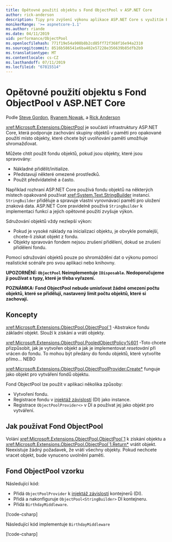 ```yaml
---
title: Opětovné použití objektu s Fond ObjectPool v ASP.NET Core
author: rick-anderson
description: Tipy pro zvýšení výkonu aplikace ASP.NET Core s využitím Fond ObjectPool.
monikerRange: '>= aspnetcore-1.1'
ms.author: riande
ms.date: 04/11/2019
uid: performance/ObjectPool
ms.openlocfilehash: 771f19e54a908b8b2cd85ff72f368f16e94a2310
ms.sourcegitcommit: 8516b586541e6ba402e57228e356639b85dfb2b9
ms.translationtype: MT
ms.contentlocale: cs-CZ
ms.lasthandoff: 07/11/2019
ms.locfileid: "67815514"
---
```

# <a name="object-reuse-with-objectpool-in-aspnet-core"></a>Opětovné použití objektu s Fond ObjectPool v ASP.NET Core

Podle [Steve Gordon](https://twitter.com/stevejgordon), [Ryanem Nowak](https://github.com/rynowak), a [Rick Anderson](https://twitter.com/RickAndMSFT)

<xref:Microsoft.Extensions.ObjectPool> je součástí infrastruktury ASP.NET Core, která podporuje zachování skupiny objektů v paměti pro opakované použití místo objekty, které chcete být uvolňování paměti umožňuje shromažďovat.

Můžete chtít použít fondu objektů, pokud jsou objekty, které jsou spravovány:

- Nákladné přidělit/initialize.
- Představují některé omezené prostředků.
- Použít předvídatelně a často.

Například rozhraní ASP.NET Core používá fondu objektů na některých místech opakovaně používat <xref:System.Text.StringBuilder> instancí. `StringBuilder` přiděluje a spravuje vlastní vyrovnávací paměti pro uložení znaková data. ASP.NET Core pravidelně používá `StringBuilder` k implementaci funkcí a jejich opětovné použití zvyšuje výkon.

Sdružování objektů vždy nezlepší výkon:

- Pokud je vysoké náklady na inicializaci objektu, je obvykle pomalejší, chcete-li získat objekt z fondu.
- Objekty spravován fondem nejsou zrušení přidělení, dokud se zrušení přidělení fondu.

Pomocí sdružování objektů pouze po shromáždění dat o výkonu pomocí realistické scénáře pro svou aplikaci nebo knihovny.

**UPOZORNĚNÍ: `ObjectPool` Neimplementuje `IDisposable`. Nedoporučujeme ji používat s typy, které je třeba vyřazení.**

**POZNÁMKA: Fond ObjectPool nebude umisťovat žádné omezení počtu objektů, které se přidělují, nastavený limit počtu objektů, které si zachovají.**

## <a name="concepts"></a>Koncepty

<xref:Microsoft.Extensions.ObjectPool.ObjectPool`1> -Abstrakce fondu základní objekt. Slouží k získání a vrátí objekty.

<xref:Microsoft.Extensions.ObjectPool.PooledObjectPolicy%601> -Toto chcete přizpůsobit, jak je vytvořen objekt a jak je implementovat *resetování* při vrácen do fondu. To mohou být předány do fondu objektů, které vytvoříte přímo... NEBO

<xref:Microsoft.Extensions.ObjectPool.ObjectPoolProvider.Create*> funguje jako objekt pro vytváření fondů objektu.
<!-- REview, there is no ObjectPoolProvider<T> -->

Fond ObjectPool lze použít v aplikaci několika způsoby:

* Vytvoření fondu.
* Registrace fondu v [injektáž závislostí](xref:fundamentals/dependency-injection) (DI) jako instance.
* Registrace `ObjectPoolProvider<>` v DI a používat jej jako objekt pro vytváření.

## <a name="how-to-use-objectpool"></a>Jak používat Fond ObjectPool

Volání <xref:Microsoft.Extensions.ObjectPool.ObjectPool`1> k získání objektu a <xref:Microsoft.Extensions.ObjectPool.ObjectPool`1.Return*> vrátit objekt.  Neexistuje žádný požadavek, že vrátí všechny objekty. Pokud nechcete vracet objekt, bude vynuceno uvolnění paměti.

## <a name="objectpool-sample"></a>Fond ObjectPool vzorku

Následující kód:

* Přidá `ObjectPoolProvider` k [injektáž závislostí](xref:fundamentals/dependency-injection) kontejnerů (DI).
* Přidá a nakonfiguruje `ObjectPool<StringBuilder>` DI kontejneru.
* Přidá `BirthdayMiddleware`.

[!code-csharp[](ObjectPool/ObjectPoolSample/Startup.cs?name=snippet)]

Následující kód implementuje `BirthdayMiddleware`

[!code-csharp[](ObjectPool/ObjectPoolSample/BirthdayMiddleware.cs?name=snippet)]
